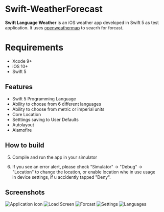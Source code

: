 # Swift-WeatherForecast

**Swift Language Weather** is an iOS weather app developed in Swift 5 as test application. It uses [openweathermap](https://openweathermap.org/api) to seacrh for forcast.



# Requirements

* Xcode 9+
* iOS 10+
* Swift 5



## Features
* Swift 5 Programming Language
* Ability to choose from 6 different languages
* Ability to choose from metric or imperial units
* Core Location
* Setttings saving to User Defaults
* Autolayout
* Alamofire 

## How to build


 
5) Compile and run the app in your simulator

6) If you see an error alert, please check "Simulator" -> "Debug" -> "Location" to change the location, or enable location whe in use usage in device settings, if u accidently tapped "Deny".

## Screenshots

![Application icon](https://i.ibb.co/QCvJTG7/Screen-Shot-2019-07-01-at-3-18-41-PM.png)
![Load Screen](https://i.ibb.co/CzWF4mb/Screen-Shot-2019-07-01-at-3-37-07-PM.png)
![Forcast](https://i.ibb.co/6NDTYYz/Screen-Shot-2019-07-01-at-3-08-33-PM.png)
![Settings](https://i.ibb.co/jD3mZk2/Screen-Shot-2019-07-01-at-3-08-41-PM.png)
![Languages](https://i.ibb.co/4dvcNDt/Screen-Shot-2019-07-01-at-3-08-48-PM.png)
